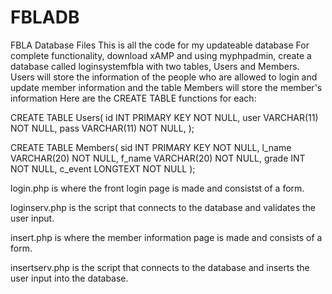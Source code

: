 # FBLADB
FBLA Database Files
This is all the code for my updateable database
For complete functionality, download xAMP and using myphpadmin, create a database called loginsystemfbla with two tables, Users and Members. Users will store the information of the people who are allowed to login and update member information and the table Members will store the member's information
Here are the CREATE TABLE functions for each:
  
  CREATE TABLE Users(
  id INT PRIMARY KEY NOT NULL,
  user VARCHAR(11) NOT NULL,
  pass VARCHAR(11) NOT NULL,
  );
  
  CREATE TABLE Members(
  sid INT PRIMARY KEY NOT NULL,
  l_name VARCHAR(20) NOT NULL,
  f_name VARCHAR(20) NOT NULL,
  grade INT NOT NULL,
  c_event LONGTEXT NOT NULL
  );
  
login.php is where the front login page is made and consistst of a form.

loginserv.php is the script that connects to the database and validates the user input.

insert.php is where the member information page is made and consists of a form.

insertserv.php is the script that connects to the database and inserts the user input into the database.
